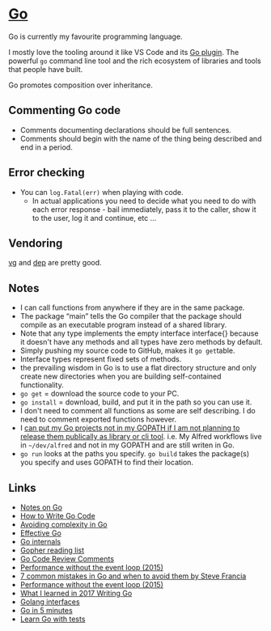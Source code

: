 # [Go](https://golang.org)
Go is currently my favourite programming language.

I mostly love the tooling around it like VS Code and its [Go plugin](https://github.com/Microsoft/vscode-go). The powerful  `go` command line tool and the rich ecosystem of libraries and tools that people have built.

Go promotes composition over inheritance.

## Commenting Go code
- Comments documenting declarations should be full sentences.
- Comments should begin with the name of the thing being described and end in a period.

## Error checking
- You can `log.Fatal(err)` when playing with code.
	- In actual applications you need to decide what you need to do with each error response - bail immediately, pass it to the caller, show it to the user, log it and continue, etc ...

## Vendoring
[vg](https://github.com/getstream/vg) and [dep](https://github.com/golang/dep) are pretty good.

## Notes
- I can call functions from anywhere if they are in the same package.
- The package “main” tells the Go compiler that the package should compile as an executable program instead of a shared library.
- Note that any type implements the empty interface interface{} because it doesn't have any methods and all types have zero methods by default.
- Simply pushing my source code to GitHub, makes it `go get`table.
- Interface types represent fixed sets of methods.
- the prevailing wisdom in Go is to use a flat directory structure and only create new directories when you are building self-contained functionality.
- `go get` = download the source code to your PC.
- `go install` = download, build, and put it in the path so you can use it.
- I don't need to comment all functions as some are self describing. I do need to comment exported functions however.
- I [can put my Go projects not in my GOPATH if I am not planning to release them publically as library or cli tool](https://golang.org/doc/code.html#GOPATH). i.e. My Alfred workflows live in `~/dev/alfred` and not in my GOPATH and are still writen in Go.
- `go run` looks at the paths you specify.  `go build` takes the package(s) you specify and uses GOPATH to find their location.

## Links
- [Notes on Go](https://brandur.org/go)
- [How to Write Go Code](https://golang.org/doc/code.html)
- [Avoiding complexity in Go](https://bradgignac.com/2014/09/24/avoiding-complexity-with-go.html)
- [Effective Go](https://golang.org/doc/effective_go.html)
- [Go internals](https://github.com/teh-cmc/go-internals#readme)
- [Gopher reading list](https://github.com/enocom/gopher-reading-list#readme)
- [Go Code Review Comments](https://github.com/golang/go/wiki/CodeReviewComments)
- [Performance without the event loop (2015)](https://dave.cheney.net/2015/08/08/performance-without-the-event-loop)
- [7 common mistakes in Go and when to avoid them by Steve Francia](https://www.youtube.com/watch?v=29LLRKIL_TI)
- [Performance without the event loop (2015)](https://dave.cheney.net/2015/08/08/performance-without-the-event-loop)
- [What I learned in 2017 Writing Go](https://www.commandercoriander.net/blog/2017/12/31/writing-go/)
- [Golang interfaces](https://blog.chewxy.com/2018/03/18/golang-interfaces/)
- [Go in 5 minutes](https://github.com/arschles/go-in-5-minutes)
- [Learn Go with tests](https://github.com/quii/learn-go-with-tests)